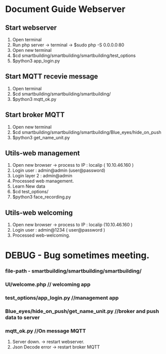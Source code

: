 # Document Guide Webserver

## Start webserver

1. Open terminal
2. Run php server -> terminal -> $sudo php -S 0.0.0.0:80
3. Open new terminal
4. $cd smartbuilding/smartbuilding/smartbuilding/test_options
5. $python3 app_login.py

## Start MQTT recevie message
1. Open terminal
2. $cd smartbuilding/smartbuilding/smartbuilding/
3. $python3 mqtt_ok.py

## Start broker MQTT
1. Open new terminal
2. $cd smartbuilding/smartbuilding/smartbuilding/Blue_eyes/hide_on_push
3. $python3  get_name_unit.py

## Utils-web management
1. Open new browser -> process to IP : localip ( 10.10.46.160 ) 
2. Login user : admin@admin (user@password)
3. Login layer 2 : admin@admin
4. Processed web management.
5. Learn New data
6. $cd test_options/
7. $python3 face_recording.py

## Utils-web welcoming

1. Open new browser -> process to IP : localip (10.10.46.160 )
2. Login user : admin@1234 ( user@password )
3. Processed web-welcoming.

# DEBUG - Bug sometimes meeting.
### file-path - smartbuilding/smartbuilding/smartbuilding/
### UI/welcome.php // welcoming app
### test_options/app_login.py //management app
### Blue_eyes/hide_on_push/get_name_unit.py //broker and push data to server
### mqtt_ok.py //On message MQTT


1. Server down. -> restart webserver.
2. Json Decode error -> restart broker MQTT


